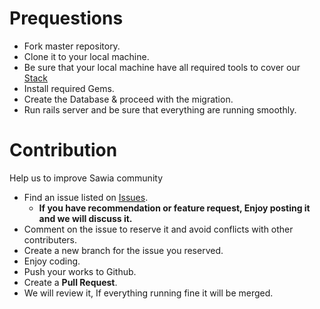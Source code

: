 # Prequestions
  * Fork master repository.
  * Clone it to your local machine.
  * Be sure that your local machine have all required tools to cover our [Stack](https://github.com/karazlab/swyya#stack)
  * Install required Gems.
  * Create the Database & proceed with the migration.
  * Run rails server and be sure that everything are running smoothly.

# Contribution
Help us to improve Sawia community
  * Find an issue listed on [Issues](https://github.com/karazlab/swyya/issues).
    - <strong>If you have recommendation or feature request, Enjoy posting it and we will discuss it.</strong>
  * Comment on the issue to reserve it and avoid conflicts with other contributers.
  * Create a new branch for the issue you reserved.
  * Enjoy coding.
  * Push your works to Github.
  * Create a <strong>Pull Request</strong>.
  * We will review it, If everything running fine it will be merged.
